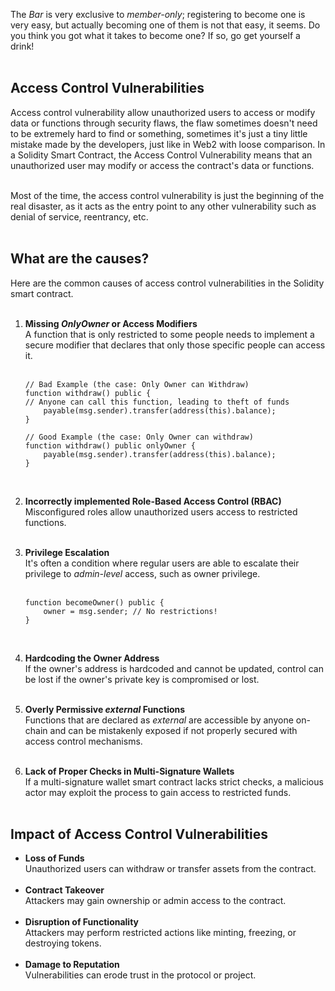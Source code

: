 The *Bar* is very exclusive to *member-only*; registering to become one is very easy, but actually becoming one of them is not that easy, it seems. Do you think you got what it takes to become one? If so, go get yourself a drink! &nbsp;  
&nbsp;  
## Access Control Vulnerabilities

Access control vulnerability allow unauthorized users to access or modify data or functions through security flaws, the flaw sometimes doesn't need to be extremely hard to find or something, sometimes it's just a tiny little mistake made by the developers, just like in Web2 with loose comparison. In a Solidity Smart Contract, the Access Control Vulnerability means that an unauthorized user may modify or access the contract's data or functions. &nbsp;  
&nbsp;  

Most of the time, the access control vulnerability is just the beginning of the real disaster, as it acts as the entry point to any other vulnerability such as denial of service, reentrancy, etc. &nbsp;  
&nbsp;  

## What are the causes?
Here are the common causes of access control vulnerabilities in the Solidity smart contract. &nbsp;  
&nbsp;  
1. **Missing *OnlyOwner* or Access Modifiers** &nbsp;  
    A function that is only restricted to some people needs to implement a secure modifier that declares that only those specific people can access it. &nbsp;  
    &nbsp;  
    ```solidity
    // Bad Example (the case: Only Owner can Withdraw)
    function withdraw() public {
    // Anyone can call this function, leading to theft of funds
        payable(msg.sender).transfer(address(this).balance);
    }

    // Good Example (the case: Only Owner can withdraw)
    function withdraw() public onlyOwner {
        payable(msg.sender).transfer(address(this).balance);
    }
    ```
    &nbsp;  

2. **Incorrectly implemented Role-Based Access Control (RBAC)** &nbsp;  
    Misconfigured roles allow unauthorized users access to restricted functions. &nbsp;  
    &nbsp;  

3. **Privilege Escalation** &nbsp;  
    It's often a condition where regular users are able to escalate their privilege to *admin-level* access, such as owner privilege. &nbsp;  
    &nbsp;   

    ```solidity
    function becomeOwner() public {
        owner = msg.sender; // No restrictions!
    }
    ```
    &nbsp;  

4. **Hardcoding the Owner Address** &nbsp;  
    If the owner's address is hardcoded and cannot be updated, control can be lost if the owner's private key is compromised or lost. &nbsp;  
    &nbsp;  
5. **Overly Permissive *external* Functions** &nbsp;  
    Functions that are declared as *external* are accessible by anyone on-chain and can be mistakenly exposed if not properly secured with access control mechanisms. &nbsp;  
    &nbsp;  

6. **Lack of Proper Checks in Multi-Signature Wallets** &nbsp;  
    If a multi-signature wallet smart contract lacks strict checks, a malicious actor may exploit the process to gain access to restricted funds. &nbsp;  
    &nbsp;  
## Impact of Access Control Vulnerabilities
- **Loss of Funds** &nbsp;  
    Unauthorized users can withdraw or transfer assets from the contract. &nbsp;  
    &nbsp;  
- **Contract Takeover** &nbsp;  
    Attackers may gain ownership or admin access to the contract.  &nbsp;  
    &nbsp;  
- **Disruption of Functionality** &nbsp;  
    Attackers may perform restricted actions like minting, freezing, or destroying tokens. &nbsp;  
    &nbsp;  
- **Damage to Reputation** &nbsp;  
    Vulnerabilities can erode trust in the protocol or project.